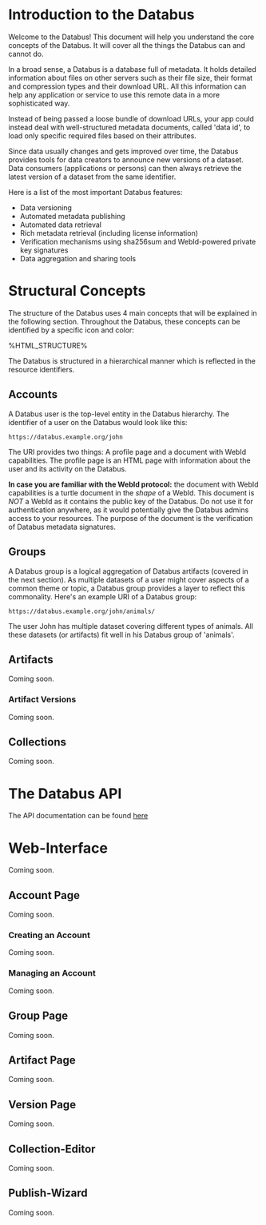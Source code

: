 # Introduction to the Databus

Welcome to the Databus! This document will help you understand the core concepts of the Databus. It will cover all the things the Databus can and cannot do.

In a broad sense, a Databus is a database full of metadata. It holds detailed information about files on other servers such as their file size, their format and compression types and their download URL. All this information can help any application or service to use this remote data in a more sophisticated way. 

Instead of being passed a loose bundle of download URLs, your app could instead deal with well-structured metadata documents, called 'data id', to load only specific required files based on their attributes.

Since data usually changes and gets improved over time, the Databus provides tools for data creators to announce new versions of a dataset. Data consumers (applications or persons) can then always retrieve the latest version of a dataset from the same identifier.

Here is a list of the most important Databus features: 

* Data versioning
* Automated metadata publishing
* Automated data retrieval
* Rich metadata retrieval (including license information)
* Verification mechanisms using sha256sum and WebId-powered private key signatures
* Data aggregation and sharing tools

# Structural Concepts

The structure of the Databus uses 4 main concepts that will be explained in the following section. Throughout the Databus, these concepts can be identified by a specific icon and color:

%HTML_STRUCTURE%

The Databus is structured in a hierarchical manner which is reflected in the resource identifiers.

## Accounts

A Databus user is the top-level entity in the Databus hierarchy. The identifier of a user on the Databus would look like this:
```
https://databus.example.org/john
```
The URI provides two things: A profile page and a document with WebId capabilities. The profile page is an HTML page with information about the user and its activity on the Databus.

**In case you are familiar with the WebId protocol:** the document with WebId capabilities is a turtle document in the *shape* of a WebId. This document is *NOT* a WebId as it contains the public key of the Databus. Do not use it for authentication anywhere, as it would potentially give the Databus admins access to your resources. The purpose of the document is the verification of Databus metadata signatures.

## Groups

A Databus group is a logical aggregation of Databus artifacts (covered in the next section). As multiple datasets of a user might cover aspects of a common theme or topic, a Databus group provides a layer to reflect this commonality. Here's an example URI of a Databus group:
```
https://databus.example.org/john/animals/
```
The user John has multiple dataset covering different types of animals. All these datasets (or artifacts) fit well in his Databus group of 'animals'.

## Artifacts

Coming soon.

### Artifact Versions

Coming soon.

## Collections

Coming soon.

# The Databus API

The API documentation can be found [here](https://github.com/dbpedia/databus/blob/master/API.md)

# Web-Interface

Coming soon.

## Account Page

Coming soon.

### Creating an Account

Coming soon.

### Managing an Account

Coming soon.

## Group Page

Coming soon.

## Artifact Page

Coming soon.

## Version Page

Coming soon.

## Collection-Editor

Coming soon.

## Publish-Wizard

Coming soon.